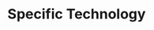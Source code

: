 ---
# Accomplishments widget.
widget: "howto"  # See https://sourcethemes.com/academic/docs/page-builder/
headless: true  # This file represents a page section.
active: true  # Activate this widget? true/false
weight: 5  # Order that this section will appear.
title: "Specific Technology"
subtitle: ""

# Date format
#   Refer to https://sourcethemes.com/academic/docs/customization/#date-format
date_format: "Jan 2006"

# Accomplishments.
#   Add/remove as many `[[item]]` blocks below as you like.
#   `title`, `organization` and `date_start` are the required parameters.
#   Leave other parameters empty if not required.
#   Begin/end multi-line descriptions with 3 quotes `"""`.
item: 
smallItem: 
 - title: "Tutorial: Integrating Knative Eventing with Google Cloud Pub/Sub"
   summary: "thenewstack.io"
   linkText: ""
   linkUrl: "https://thenewstack.io/tutorial-integrating-knative-eventing-with-google-cloud-pub-sub/"
   openNewWindow: 
   image: "https://res.cloudinary.com/agile-seo/image/fetch/w_62,dpr_1.0,d_blank_am8gzx.png/https%3A%2F%2Flogo.clearbit.com%2Fthenewstack.io%3Fsize%3D250"
 - title: "Deploying serverless apps with Knative"
   summary: "cloud.ibm.co"
   linkText: ""
   linkUrl: "https://cloud.ibm.com/docs/containers?topic=containers-serverless-apps-knative"
   openNewWindow: 
   image: "https://res.cloudinary.com/agile-seo/image/fetch/w_62,dpr_1.0,d_blank_am8gzx.png/https%3A%2F%2Flogo.clearbit.com%2Fcloud.ibm.com%3Fsize%3D250"
 - title: "Getting Started with Knative on Ubuntu"
   summary: "ubuntu.com"
   linkText: ""
   linkUrl: "https://ubuntu.com/blog/getting-started-with-knative-1"
   openNewWindow: 
   image: "https://res.cloudinary.com/agile-seo/image/fetch/w_62,dpr_1.0,d_blank_am8gzx.png/https%3A%2F%2Flogo.clearbit.com%2Fubuntu.com%3Fsize%3D250"
 - title: "Knative and IBM Cloud Kubernetes Service"
   summary: "ibm.com"
   linkText: ""
   linkUrl: "https://www.ibm.com/cloud/blog/new-builders/knative-not-sure-it-can-get-much-easier"
   openNewWindow: 
   image: "https://res.cloudinary.com/agile-seo/image/fetch/w_62,dpr_1.0,d_blank_am8gzx.png/https%3A%2F%2Flogo.clearbit.com%2Fibm.com%3Fsize%3D250"
 - title: "Deploying Knative with TriggerMesh's Helm Chart"
   summary: "triggermesh.com"
   linkText: ""
   linkUrl: "https://triggermesh.com/2019/04/09/knative-helm-chart"
   openNewWindow: 
   image: "https://res.cloudinary.com/agile-seo/image/fetch/w_62,dpr_1.0,d_blank_am8gzx.png/https%3A%2F%2Flogo.clearbit.com%2Ftriggermesh.com%3Fsize%3D250"
 - title: "How to deployment Knative on Azure Kubernetes Service (AKS)"
   summary: "hackernoon.com"
   linkText: ""
   linkUrl: "https://hackernoon.com/how-to-deployment-knative-on-azure-kubernetes-service-aks-537ffa6cc490"
   openNewWindow: 
   image: "https://res.cloudinary.com/agile-seo/image/fetch/w_62,dpr_1.0,d_blank_am8gzx.png/https%3A%2F%2Flogo.clearbit.com%2Fhackernoon.com%3Fsize%3D250"
---